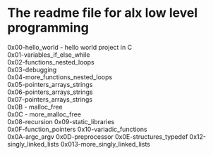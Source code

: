 # The readme file for alx low level programming  
0x00-hello_world - hello world project in C  
0x01-variables_if_else_while  
0x02-functions_nested_loops  
0x03-debugging  
0x04-more_functions_nested_loops  
0x05-pointers_arrays_strings  
0x06-pointers_arrays_strings  
0x07-pointers_arrays_strings  
0x0B - malloc_free  
0x0C - more_malloc_free  
0x08-recursion 
0x09-static_libraries  
0x0F-function_pointers 
0x10-variadic_functions   
0x0A-argc_argv 
0x0D-preprocessor 
0x0E-structures_typedef 
0x12-singly_linked_lists 
0x013-more_singly_linked_lists      
